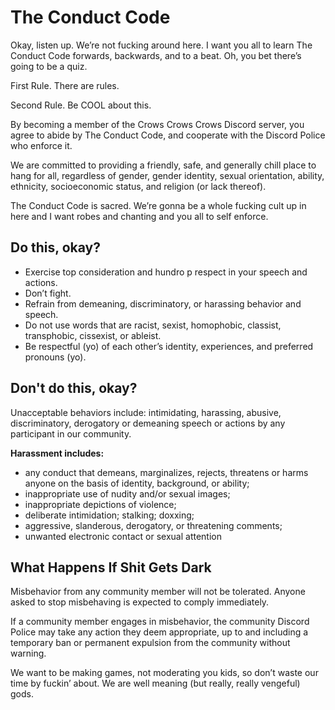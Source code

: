 # The Conduct Code

Okay, listen up. We’re not fucking around here. I want you all to learn The Conduct Code forwards, backwards, and to a beat. Oh, you bet there’s going to be a quiz.

First Rule. There are rules.

Second Rule. Be COOL about this.

By becoming a member of the Crows Crows Crows Discord server, you agree to abide by The Conduct Code, and cooperate with the Discord Police who enforce it.

We‭ ‬are‭ ‬committed‭ ‬to‭ ‬providing‭ ‬a‭ ‬friendly,‭ ‬safe,‭ ‬and‭ generally chill place to hang ‬for‭ ‬all,‭ ‬regardless‭ ‬of‭ ‬gender,‭ gender identity, ‬sexual‭ ‬orientation,‭ ‬ability,‭ ‬ethnicity,‭ ‬socioeconomic‭ ‬status,‭ ‬and‭ ‬religion‭ (‬or‭ ‬lack‭ ‬thereof‭)‬.‭
 
The Conduct Code is sacred. We’re gonna be a whole fucking cult up in here and I want robes and chanting and you all to self enforce.
 
## Do this, okay?

- Exercise top consideration and hundro p respect in your speech and actions. 
- Don’t fight.
- Refrain from demeaning, discriminatory, or harassing behavior and speech.
- Do not use words that are racist, sexist, homophobic, classist, transphobic, cissexist, or ableist.
- Be respectful (yo) of each other’s identity, experiences, and preferred pronouns (yo).

## Don't do this, okay?

Unacceptable behaviors include: intimidating, harassing, abusive, discriminatory, derogatory or demeaning speech or actions by any participant in our community.

**Harassment includes:**
- any conduct that demeans, marginalizes, rejects, threatens or harms anyone on the basis of identity, background, or ability; 
- inappropriate use of nudity and/or sexual images; 
- inappropriate depictions of violence; 
- deliberate intimidation; stalking; doxxing; 
- aggressive, slanderous, derogatory, or threatening comments; 
- unwanted electronic contact or sexual attention

## What Happens If Shit Gets Dark

Misbehavior from any community member will not be tolerated. Anyone asked to stop misbehaving is expected to comply immediately.

If a community member engages in misbehavior, the community Discord Police may take any action they deem appropriate, up to and including a temporary ban or permanent expulsion from the community without warning.

We want to be making games, not moderating you kids, so don’t waste our time by fuckin’ about. We are well meaning (but really, really vengeful) gods.

